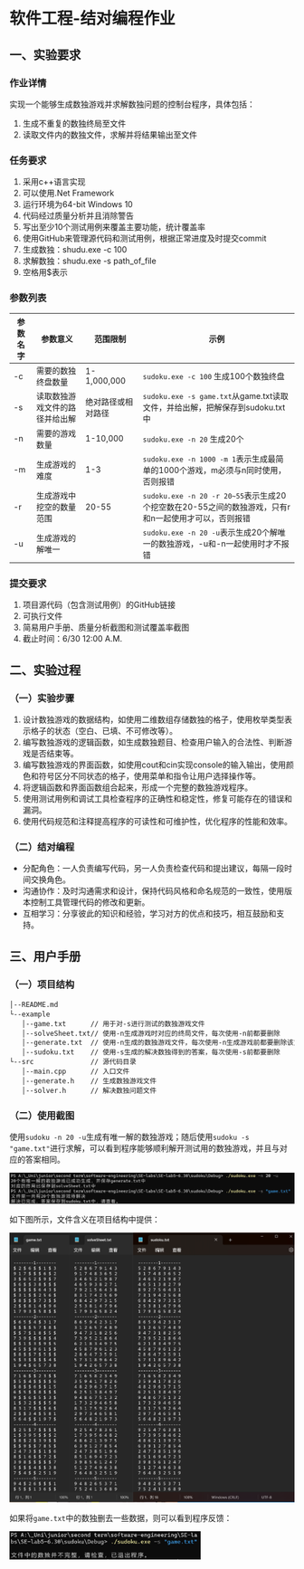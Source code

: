 # 软件工程-结对编程作业

## 一、实验要求

### 作业详情

实现一个能够生成数独游戏并求解数独问题的控制台程序，具体包括：
1. 生成不重复的数独终局至文件
2. 读取文件内的数独文件，求解并将结果输出至文件

### 任务要求
1. 采用c++语言实现
2. 可以使用.Net Framework
3. 运行环境为64-bit Windows 10
4. 代码经过质量分析并且消除警告
5. 写出至少10个测试用例来覆盖主要功能，统计覆盖率
6. 使用GitHub来管理源代码和测试用例，根据正常进度及时提交commit
7. 生成数独：shudu.exe -c 100
8. 求解数独：shudu.exe -s path_of_file
9. 空格用$表示

### 参数列表

| 参数名字 | 参数意义                       | 范围限制           | 示例                                                         |
| -------- | ------------------------------ | ------------------ | ------------------------------------------------------------ |
| -c       | 需要的数独终盘数量             | 1-1,000,000        | `sudoku.exe -c 100` 生成100个数独终盘                        |
| -s       | 读取数独游戏文件的路径并给出解 | 绝对路径或相对路径 | `sudoku.exe -s game.txt`从game.txt读取文件，并给出解，把解保存到sudoku.txt中 |
| -n       | 需要的游戏数量                 | 1-10,000           | `sudoku.exe -n 20` 生成20个                                  |
| -m       | 生成游戏的难度                 | 1-3                | `sudoku.exe -n 1000 -m 1`表示生成最简单的1000个游戏，m必须与n同时使用，否则报错 |
| -r       | 生成游戏中挖空的数量范围       | 20-55              | `sudoku.exe -n 20 -r 20~55`表示生成20个挖空数在20-55之间的数独游戏，只有r和n一起使用才可以，否则报错 |
| -u       | 生成游戏的解唯一               |                    | `sudoku.exe -n 20 -u`表示生成20个解唯一的数独游戏，-u和-n一起使用时才不报错 |

### 提交要求

1. 项目源代码（包含测试用例）的GitHub链接
2. 可执行文件
3. 简易用户手册、质量分析截图和测试覆盖率截图
4. 截止时间：6/30 12:00 A.M.

## 二、实验过程

### （一）实验步骤

1. 设计数独游戏的数据结构，如使用二维数组存储数独的格子，使用枚举类型表示格子的状态（空白、已填、不可修改等）。
2. 编写数独游戏的逻辑函数，如生成数独题目、检查用户输入的合法性、判断游戏是否结束等。
3. 编写数独游戏的界面函数，如使用cout和cin实现console的输入输出，使用颜色和符号区分不同状态的格子，使用菜单和指令让用户选择操作等。
4. 将逻辑函数和界面函数组合起来，形成一个完整的数独游戏程序。
5. 使用测试用例和调试工具检查程序的正确性和稳定性，修复可能存在的错误和漏洞。
6. 使用代码规范和注释提高程序的可读性和可维护性，优化程序的性能和效率。

### （二）结对编程

- 分配角色：一人负责编写代码，另一人负责检查代码和提出建议，每隔一段时间交换角色。
- 沟通协作：及时沟通需求和设计，保持代码风格和命名规范的一致性，使用版本控制工具管理代码的修改和更新。
- 互相学习：分享彼此的知识和经验，学习对方的优点和技巧，相互鼓励和支持。

## 三、用户手册

### （一）项目结构

``` bash
│--README.md     
└--example
   │--game.txt      // 用于对-s进行测试的数独游戏文件
   │--solveSheet.txt// 使用-n生成游戏时对应的终局文件，每次使用-n前都要删除
   │--generate.txt  // 使用-n生成的数独游戏文件，每次使用-n生成游戏前都要删除该文件
   │--sudoku.txt    // 使用-s生成的解决数独得到的答案，每次使用-s前都要删除
└--src              // 源代码目录  
   │--main.cpp      // 入口文件  
   │--generate.h    // 生成数独游戏文件
   │--solver.h      // 解决数独问题文件
```

### （二）使用截图

使用`sudoku -n 20 -u`生成有唯一解的数独游戏；随后使用`sudoku -s "game.txt"`进行求解，可以看到程序能够顺利解开测试用的数独游戏，并且与对应的答案相同。

![image-20230629191040928](./img/image-20230629191040928.png)

如下图所示，文件含义在项目结构中提供：

<img src="./img/image-20230629191357318.png" alt="image-20230629191357318" style="zoom:50%;" />

如果将`game.txt`中的数独删去一些数据，则可以看到程序反馈：

<img src="./img/image-20230629191629138.png" alt="image-20230629191629138" style="zoom: 33%;" />
